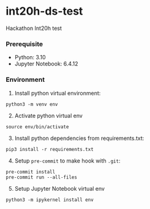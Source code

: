 # int20h-ds-test
Hackathon Int20h test

### Prerequisite 

- Python: 3.10
- Jupyter Notebook: 6.4.12

### Environment

1. Install python virtual environment:

```shell
python3 -m venv env 
```

2. Activate python virtual env

```shell
source env/bin/activate
```

3. Install python dependencies from requirements.txt:

```shell
pip3 install -r requirements.txt
```

4. Setup `pre-commit` to make hook with `.git`:

```shell
pre-commit install
pre-commit run --all-files
```

5. Setup Jupyter Notebook virtual env

```shell
python3 -m ipykernel install env
```
